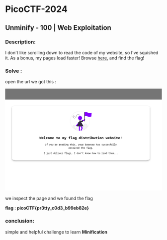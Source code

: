 # PicoCTF-2024

## Unminify - 100 | Web Exploitation

### Description:

I don't like scrolling down to read the code of my website, so I've squished it. As a bonus, my pages load faster!
Browse [here](http://titan.picoctf.net:63873/), and find the flag!


### Solve :

open the url we got this :

![Screen3](ScreenShot/Screenshot3.png)

we inspect the page and we found the flag 

**flag : picoCTF{pr3tty_c0d3_b99eb82e}**


### conclusion:

simple and helpful challenge to learn **Minification**

